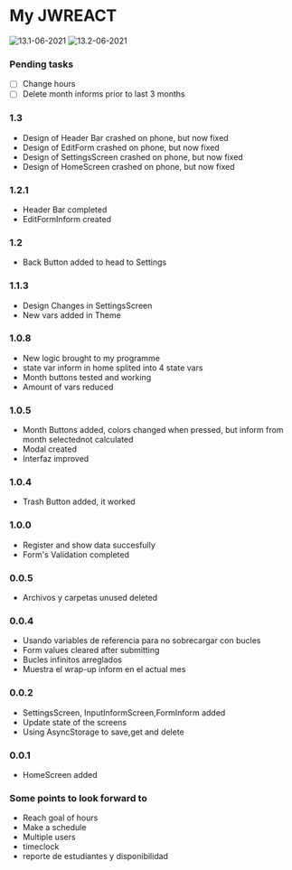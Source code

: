# My JWREACT
![13.1-06-2021](/assets/screenshots/13.1-06-2021.jpeg)
![13.2-06-2021](/assets/screenshots/13.2-06-2021.jpeg)
### Pending tasks
- [ ] Change hours
- [ ] Delete month informs prior to last 3 months
### 1.3
* Design of Header Bar crashed on phone, but now fixed
* Design of EditForm crashed on phone, but now fixed
* Design of SettingsScreen crashed on phone, but now fixed
* Design of HomeScreen crashed on phone, but now fixed
### 1.2.1
* Header Bar completed
* EditFormInform created
### 1.2
* Back Button added to head to Settings
### 1.1.3
* Design Changes in SettingsScreen
* New vars added in Theme
### 1.0.8
* New logic brought to my programme
* state var inform in home splited into 4 state vars
* Month buttons tested and working
* Amount of vars reduced 

### 1.0.5
* Month Buttons added, colors changed when pressed, but inform from month selectednot calculated
* Modal created
* Interfaz improved

### 1.0.4
* Trash Button added, it worked

### 1.0.0
* Register and show data succesfully
* Form's Validation completed

### 0.0.5
* Archivos y carpetas unused deleted

### 0.0.4
* Usando variables de referencia para no sobrecargar con bucles
* Form values cleared after submitting
* Bucles infinitos arreglados
* Muestra el wrap-up inform en el actual mes

### 0.0.2
* SettingsScreen, InputInformScreen,FormInform added
* Update state of the screens
* Using AsyncStorage to save,get and delete

### 0.0.1
* HomeScreen added

### Some points to look forward to

* Reach goal of hours
* Make a schedule
* Multiple users
* timeclock
* reporte de estudiantes y disponibilidad
